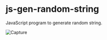 # js-gen-random-string
JavaScript program to generate random string.


![Capture](https://github.com/SunilKandpal007/js-gen-random-string/assets/45088791/c86682a1-501b-4cb8-ad46-164115789304)
